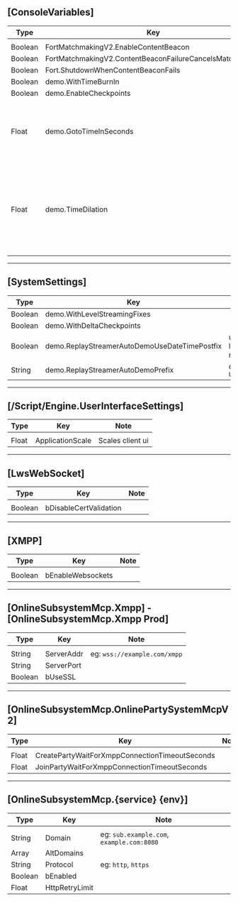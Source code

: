 ## [ConsoleVariables]
| Type | Key | Note |
| - | - | - |
| | | |
| Boolean | FortMatchmakingV2.EnableContentBeacon | |
| Boolean | FortMatchmakingV2.ContentBeaconFailureCancelsMatchmaking | |
| Boolean | Fort.ShutdownWhenContentBeaconFails | |
| Boolean | demo.WithTimeBurnIn | |
| Boolean | demo.EnableCheckpoints | |
| Float | demo.GotoTimeInSeconds | Skips to a certain time in seconds once a replay is loaded |
| Float | demo.TimeDilation | Sets universal default start time of replays to a certain time in seconds |

---
## [SystemSettings]
| Type | Key | Note |
| - | - | - |
| Boolean | demo.WithLevelStreamingFixes | |
| Boolean | demo.WithDeltaCheckpoints | |
| Boolean | demo.ReplayStreamerAutoDemoUseDateTimePostfix | used for labeling replays |
| String | demo.ReplayStreamerAutoDemoPrefix | default: `UnsavedReplay-` |


---
## [/Script/Engine.UserInterfaceSettings]
| Type | Key | Note |
| - | - | - |
| | | |
| Float | ApplicationScale | Scales client ui |


---
## [LwsWebSocket]
| Type | Key | Note |
| - | - | - |
| | | |
| Boolean | bDisableCertValidation | |


---
## [XMPP]
| Type | Key | Note |
| - | - | - |
| | | |
| Boolean | bEnableWebsockets | |


---
## [OnlineSubsystemMcp.Xmpp] - [OnlineSubsystemMcp.Xmpp Prod]
| Type | Key | Note |
| - | - | - |
| | | |
| String | ServerAddr | eg: `wss://example.com/xmpp` |
| String | ServerPort |  |
| Boolean | bUseSSL | |

---
## [OnlineSubsystemMcp.OnlinePartySystemMcpV2]
| Type | Key | Note |
| - | - | - |
| | | |
| Float | CreatePartyWaitForXmppConnectionTimeoutSeconds | |
| Float | JoinPartyWaitForXmppConnectionTimeoutSeconds |  |


---
## [OnlineSubsystemMcp.{service} {env}]
| Type | Key | Note |
| - | - | - |
| | | |
| String | Domain | eg: `sub.example.com`, `example.com:8080` |
| Array | AltDomains | |
| String | Protocol | eg: `http`, `https` |
| Boolean | bEnabled | |
| Float | HttpRetryLimit | |